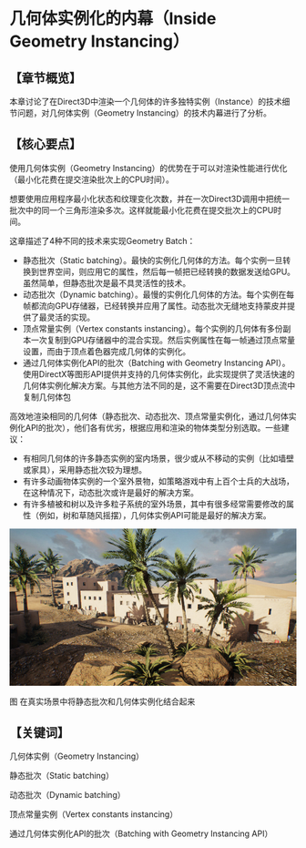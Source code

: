 ﻿# 几何体实例化的内幕（Inside Geometry Instancing）

## 

## 【章节概览】

本章讨论了在Direct3D中渲染一个几何体的许多独特实例（Instance）的技术细节问题，对几何体实例（Geometry Instancing）的技术内幕进行了分析。

## 

## 【核心要点】

使用几何体实例（Geometry Instancing）的优势在于可以对渲染性能进行优化（最小化花费在提交渲染批次上的CPU时间）。

想要使用应用程序最小化状态和纹理变化次数，并在一次Direct3D调用中把统一批次中的同一个三角形渲染多次。这样就能最小化花费在提交批次上的CPU时间。

这章描述了4种不同的技术来实现Geometry Batch：

- 静态批次（Static batching）。最快的实例化几何体的方法。每个实例一旦转换到世界空间，则应用它的属性，然后每一帧把已经转换的数据发送给GPU。虽然简单，但静态批次是最不具灵活性的技术。
- 动态批次（Dynamic batching）。最慢的实例化几何体的方法。每个实例在每帧都流向GPU存储器，已经转换并应用了属性。动态批次无缝地支持蒙皮并提供了最灵活的实现。
- 顶点常量实例（Vertex constants instancing）。每个实例的几何体有多份副本一次复制到GPU存储器中的混合实现。然后实例属性在每一帧通过顶点常量设置，而由于顶点着色器完成几何体的实例化。
- 通过几何体实例化API的批次（Batching with Geometry Instancing API）。使用DirectX等图形API提供并支持的几何体实例化，此实现提供了灵活快速的几何体实例化解决方案。与其他方法不同的是，这不需要在Direct3D顶点流中复制几何体包

高效地渲染相同的几何体（静态批次、动态批次、顶点常量实例化，通过几何体实例化API的批次），他们各有优劣，根据应用和渲染的物体类型分别选取。一些建议：

- 有相同几何体的许多静态实例的室内场景，很少或从不移动的实例（比如墙壁或家具），采用静态批次较为理想。
- 有许多动画物体实例的一个室外景物，如策略游戏中有上百个士兵的大战场，在这种情况下，动态批次或许是最好的解决方案。
- 有许多植被和树以及许多粒子系统的室外场景，其中有很多经常需要修改的属性（例如，树和草随风摇摆），几何体实例API可能是最好的解决方案。

[
![img](GPU-BasedGeometryClipmaps.assets/793e100cfc7a336d5c367063417968c5.jpg)](https://github.com/QianMo/Game-Programmer-Study-Notes/blob/master/Content/%E3%80%8AGPUGems2%E3%80%8B%E5%85%A8%E4%B9%A6%E6%8F%90%E7%82%BC%E6%80%BB%E7%BB%93/Part1/media/793e100cfc7a336d5c367063417968c5.jpg)

图 在真实场景中将静态批次和几何体实例化结合起来

## 

## 【关键词】

几何体实例（Geometry Instancing）

静态批次（Static batching）

动态批次（Dynamic batching）

顶点常量实例（Vertex constants instancing）

通过几何体实例化API的批次（Batching with Geometry Instancing API）
